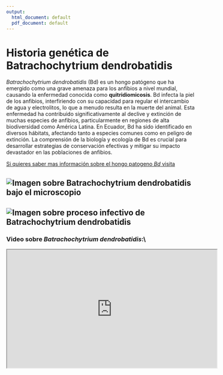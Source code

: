 ```yaml
---
output:
  html_document: default
  pdf_document: default
---
```

# Historia genética de Batrachochytrium  dendrobatidis  

*Batrachochytrium dendrobatidis* (Bd) es un hongo patógeno que ha emergido como una grave amenaza para los anfibios a nivel mundial, causando la enfermedad conocida como **quitridiomicosis**.  Bd infecta la piel de los anfibios, interfiriendo con su capacidad para regular el intercambio de agua y electrolitos, lo que a menudo resulta en la muerte del animal. Esta enfermedad ha contribuido significativamente al declive y extinción de muchas especies de anfibios, particularmente en regiones de alta biodiversidad como América Latina. En Ecuador, Bd ha sido identificado en diversos hábitats, afectando tanto a especies comunes como en peligro de extinción. La comprensión de la biología y ecología de Bd es crucial para desarrollar estrategias de conservación efectivas y mitigar su impacto devastador en las poblaciones de anfibios.

[Si quieres saber mas información sobre el hongo patogeno *Bd* visita ](http://www.cabidigitallibrary.org/doi/10.1079/cabicompendium.109124)

## ![Imagen sobre *Batrachochytrium dendrobatidis* bajo el microscopio ](https://www.mdpi.com/jof/jof-06-00234/article_deploy/html/images/jof-06-00234-g001.png)  

## ![Imagen sobre proceso infectivo de *Batrachochytrium dendrobatidis*  ](https://www.habitatadvocate.com.au/wp-content/uploads/2012/10/8103653_orig.jpg) 

### Video sobre *Batrachochytrium dendrobatidis*:\   
<iframe src="https://www.youtube.com/embed/-GAIOpDYp44?si=TqFcz97g_oezq56J"data-external= "1" width="560" height="315"> </iframe> 




